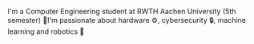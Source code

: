 I'm a Computer Engineering student at RWTH Aachen University (5th semester) 🚀I'm passionate about hardware ⚙️, cybersecurity 🔒, machine learning and robotics 🤖 
